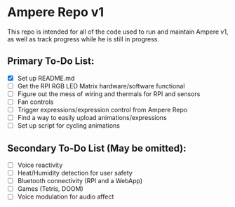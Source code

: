 # Ampere Repo v1

This repo is intended for all of the code used to run and maintain Ampere v1, as well as track progress while he is still in progress.

## Primary To-Do List:

- [x] Set up README.md
- [ ] Get the RPI RGB LED Matrix hardware/software functional
- [ ] Figure out the mess of wiring and thermals for RPI and sensors
- [ ] Fan controls
- [ ] Trigger expressions/expression control from Ampere Repo
- [ ] Find a way to easily upload animations/expressions
- [ ] Set up script for cycling animations

## Secondary To-Do List (May be omitted):

- [ ] Voice reactivity
- [ ] Heat/Humidity detection for user safety
- [ ] Bluetooth connectivity (RPI and a WebApp)
- [ ] Games (Tetris, DOOM)
- [ ] Voice modulation for audio affect
